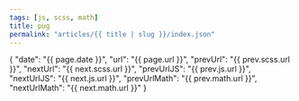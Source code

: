 ```yaml
---
tags: [js, scss, math]
title: pug
permalink: "articles/{{ title | slug }}/index.json"
---
```

{
   "date": "{{ page.date }}",
   "url": "{{ page.url }}",
   "prevUrl": "{{ prev.scss.url }}",
   "nextUrl": "{{ next.scss.url }}",
   "prevUrlJS": "{{ prev.js.url }}",
   "nextUrlJS": "{{ next.js.url }}",
   "prevUrlMath": "{{ prev.math.url }}",
   "nextUrlMath": "{{ next.math.url }}"
}